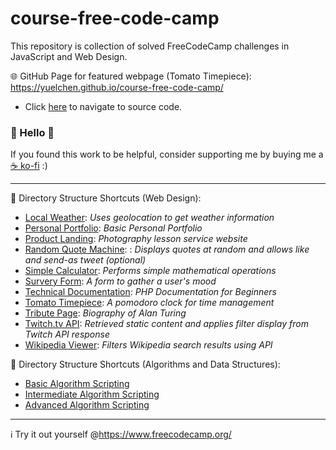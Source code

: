 # course-free-code-camp
This repository is collection of solved FreeCodeCamp challenges in JavaScript and Web Design. 

🌐 GitHub Page for featured webpage (Tomato Timepiece): https://yuelchen.github.io/course-free-code-camp/
- Click [here](https://github.com/yuelchen/course-free-code-camp/tree/master/Responsive%20Web%20Design%20Certification/Tomato%20Timepiece) to navigate to source code.

### 👋 Hello 👋
If you found this work to be helpful, consider supporting me by buying me a [☕ ko-fi](https://ko-fi.com/yuelchen) :)

---
📂 Directory Structure Shortcuts (Web Design):
- [Local Weather](https://github.com/yuelchen/course-free-code-camp/tree/master/Responsive%20Web%20Design%20Certification/Local%20Weather): 
*Uses geolocation to get weather information*
- [Personal Portfolio](https://github.com/yuelchen/course-free-code-camp/tree/master/Responsive%20Web%20Design%20Certification/Personal%20Portfolio): 
*Basic Personal Portfolio*
- [Product Landing](https://github.com/yuelchen/course-free-code-camp/tree/master/Responsive%20Web%20Design%20Certification/Product%20Landing): 
*Photography lesson service website*
- [Random Quote Machine](https://github.com/yuelchen/course-free-code-camp/tree/master/Responsive%20Web%20Design%20Certification/Random%20Quote%20Machine): : 
*Displays quotes at random and allows like and send-as tweet (optional)*
- [Simple Calculator](https://github.com/yuelchen/course-free-code-camp/tree/master/Responsive%20Web%20Design%20Certification/Simple%20Calculator): 
*Performs simple mathematical operations*
- [Survery Form](https://github.com/yuelchen/course-free-code-camp/tree/master/Responsive%20Web%20Design%20Certification/Survey%20Form): 
*A form to gather a user's mood*
- [Technical Documentation](https://github.com/yuelchen/course-free-code-camp/tree/master/Responsive%20Web%20Design%20Certification/Technical%20Documentation): 
*PHP Documentation for Beginners*
- [Tomato Timepiece](https://github.com/yuelchen/course-free-code-camp/tree/master/Responsive%20Web%20Design%20Certification/Tomato%20Timepiece): 
*A pomodoro clock for time management*
- [Tribute Page](https://github.com/yuelchen/course-free-code-camp/tree/master/Responsive%20Web%20Design%20Certification/Tribute%20Page): 
*Biography of Alan Turing*
- [Twitch.tv API](https://github.com/yuelchen/course-free-code-camp/tree/master/Responsive%20Web%20Design%20Certification/Twitch.tv%20API): 
*Retrieved static content and applies filter display from Twitch API response*
- [Wikipedia Viewer](https://github.com/yuelchen/course-free-code-camp/tree/master/Responsive%20Web%20Design%20Certification/Wikipedia%20Viewer): 
*Filters Wikipedia search results using API*


📂 Directory Structure Shortcuts (Algorithms and Data Structures):
- [Basic Algorithm Scripting](https://github.com/yuelchen/course-free-code-camp/tree/master/Algorithms%20and%20Data%20Structures%20Certification/Basic%20Algorithm%20Scripting)
- [Intermediate Algorithm Scripting](https://github.com/yuelchen/course-free-code-camp/tree/master/Algorithms%20and%20Data%20Structures%20Certification/Intermediate%20Algorithm%20Scripting)
- [Advanced Algorithm Scripting](https://github.com/yuelchen/course-free-code-camp/tree/master/Algorithms%20and%20Data%20Structures%20Certification/Advanced%20Algorithm%20Scripting)

---
:information_source: Try it out yourself @https://www.freecodecamp.org/
